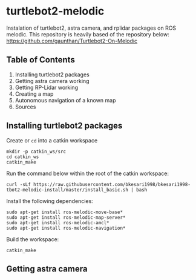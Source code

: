 # turtlebot2-melodic

Instalation of turtlebot2, astra camera, and rplidar packages on ROS melodic. This repository is heavily based of the repository below:
https://github.com/gaunthan/Turtlebot2-On-Melodic

## Table of Contents
1. Installing turtlebot2 packages
2. Getting astra camera working
3. Getting RP-Lidar working
4. Creating a map
5. Autonomous navigation of a known map
6. Sources

## Installing turtlebot2 packages
Create or `cd` into a catkin workspace

```
mkdir -p catkin_ws/src
cd catkin_ws
catkin_make
```

Run the command below within the root of the catkin workspace:
```
curl -sLf https://raw.githubusercontent.com/bkesari1998/bkesari1998-tbot2-melodic-install/master/install_basic.sh | bash
```
Install the following dependencies:
```
sudo apt-get install ros-melodic-move-base*
sudo apt-get install ros-melodic-map-server*
sudo apt-get install ros-melodic-amcl*
sudo apt-get install ros-melodic-navigation*
```

Build the workspace:
```
catkin_make
```

## Getting astra camera
